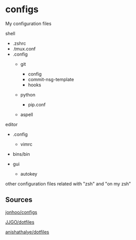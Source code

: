 # configs
My configuration files

shell
- .zshrc
- .tmux.conf
- .config
  - git
      -  config
      -  commit-nsg-template
      -  hooks
  - python
    - pip.conf

  - aspell
  
editor
- .config
   - vimrc

- bins/bin

- gui
   - autokey

other configuration files related with "zsh" and "on my zsh"

## Sources

[jonhoo/configs](https://github.com/jonhoo/configs)

[JJGO/dotfiles](https://github.com/JJGO/dotfiles)

[anishathalye/dotfiles](https://github.com/anishathalye/dotfiles)
